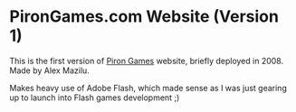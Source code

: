 # PironGames.com Website (Version 1)

This is the first version of [Piron Games](https://www.pirongames.com) website, briefly deployed in 2008. Made by Alex Mazilu.

Makes heavy use of Adobe Flash, which made sense as I was just gearing up to launch into Flash games development ;)